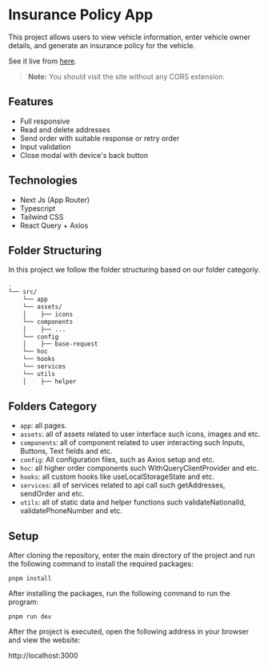 # Insurance Policy App

This project allows users to view vehicle information, enter vehicle owner details, and generate an insurance policy for the vehicle.

See it live from [here](https://insurance-policy-project.vercel.app/).
> **Note:** You should visit the site without any CORS extension.

## Features

- Full responsive
- Read and delete addresses
- Send order with suitable response or retry order
- Input validation
- Close modal with device's back button

## Technologies

- Next Js (App Router)
- Typescript
- Tailwind CSS
- React Query + Axios

## Folder Structuring

In this project we follow the folder structuring based on our folder categoriy.

```bash
.
└── src/
    └── app
    └── assets/
    │    ├── icons
    └── components
    │    ├── ...
    └── config
    │    ├── base-request
    └── hoc
    └── hooks
    └── services
    └── utils
    │    ├── helper
```

## Folders Category

- `app`: all pages.
- `assets`: all of assets related to user interface such icons, images and etc.
- `components`: all of component related to user interacting such Inputs, Buttons, Text fields and etc.
- ‍‍‍‍`config`: All configuration files, such as Axios setup and etc.
- `hoc`: all higher order components such WithQueryClientProvider and etc.
- `hooks`: all custom hooks like useLocalStorageState and etc.
- `services`: all of services related to api call such getAddresses, sendOrder and etc.
- `utils`: all of static data and helper functions such validateNationalId, validatePhoneNumber and etc.

## Setup

After cloning the repository, enter the main directory of the project and run the following command to install the required packages:

```
pnpm install
```

After installing the packages, run the following command to run the program:

```
pnpm run dev
```

After the project is executed, open the following address in your browser and view the website:

http://localhost:3000
